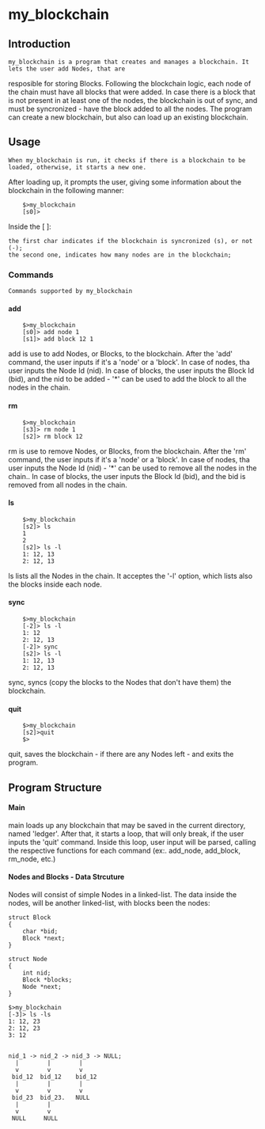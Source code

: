 # my_blockchain

## Introduction ##
    my_blockchain is a program that creates and manages a blockchain. It lets the user add Nodes, that are
resposible for storing Blocks. Following the blockchain logic, each node of the chain must have all blocks
that were added. In case there is a block that is not present in at least one of the nodes, the blockchain is 
out of sync, and must be syncronized - have the block added to all the nodes. 
    The program can create a new blockchain, but also can load up an existing blockchain.

## Usage ##
    When my_blockchain is run, it checks if there is a blockchain to be loaded, otherwise, it starts a new one.
After loading up, it prompts the user, giving some information about the blockchain in the following manner:

```
    $>my_blockchain
    [s0]> 
```
Inside the [ ]:
    
    the first char indicates if the blockchain is syncronized (s), or not (-);
    the second one, indicates how many nodes are in the blockchain;

### Commands ###
    Commands supported by my_blockchain

#### add ####
```
    $>my_blockchain
    [s0]> add node 1
    [s1]> add block 12 1 
```
add is use to add Nodes, or Blocks, to the blockchain. After the 'add' command, the user inputs if it's a
'node' or a 'block'. In case of nodes, tha user inputs the Node Id (nid). In case of blocks, the user inputs the
Block Id (bid), and the nid to be added - '*' can be used to add the block to all the nodes in the chain.

#### rm ####
```
    $>my_blockchain
    [s3]> rm node 1
    [s2]> rm block 12 
```
rm is use to remove Nodes, or Blocks, from the blockchain. After the 'rm' command, the user inputs if it's a
'node' or a 'block'. In case of nodes, tha user inputs the Node Id (nid) - '*' can be used to remove all the nodes
in the chain.. In case of blocks, the user inputs the Block Id (bid), and the bid is removed from all nodes in the chain.

#### ls ####
```
    $>my_blockchain
    [s2]> ls
    1
    2
    [s2]> ls -l
    1: 12, 13
    2: 12, 13 
```
ls lists all the Nodes in the chain. It acceptes the '-l' option, which lists also the blocks inside each node.

#### sync ####
```
    $>my_blockchain
    [-2]> ls -l
    1: 12
    2: 12, 13
    [-2]> sync
    [s2]> ls -l
    1: 12, 13
    2: 12, 13
```
sync, syncs (copy the blocks to the Nodes that don't have them) the blockchain.

#### quit ####
```
    $>my_blockchain
    [s2]>quit
    $>
```
quit, saves the blockchain - if there are any Nodes left - and exits the program.

## Program Structure ##

#### Main #####
 main loads up any blockchain that may be saved in the current directory, named 'ledger'. After that,
 it starts a loop, that will only break, if the user inputs the 'quit' command. Inside this loop,
 user input will be parsed, calling the respective functions for each command (ex:. add_node, add_block, rm_node, etc.)

#### Nodes and Blocks - Data Strcuture ####
Nodes will consist of simple Nodes in a linked-list. The data inside the nodes, will be another linked-list,
with blocks been the nodes:

```
struct Block
{
    char *bid;
    Block *next;
}

struct Node 
{
    int nid;
    Block *blocks;
    Node *next;
}

$>my_blockchain
[-3]> ls -ls
1: 12, 23
2: 12, 23
3: 12


nid_1 -> nid_2 -> nid_3 -> NULL;
  |        |        |
  v        v        v
 bid_12  bid_12    bid_12
  |        |        |
  v        v        v
 bid_23  bid_23.   NULL
  |        |        
  v        v
 NULL     NULL           
```